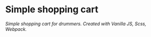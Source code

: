 # Simple shopping cart
*Simple shopping cart for drummers. Created with Vanilla JS, Scss, Webpack.*



